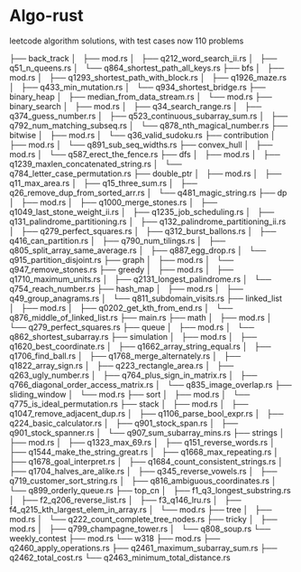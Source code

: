 # Algo-rust
 
leetcode algorithm solutions, with test cases
now 110 problems

├── back_track
│   ├── mod.rs
│   ├── q212_word_search_ii.rs
│   ├── q51_n_queens.rs
│   └── q864_shortest_path_all_keys.rs
├── bfs
│   ├── mod.rs
│   ├── q1293_shortest_path_with_block.rs
│   ├── q1926_maze.rs
│   ├── q433_min_mutation.rs
│   └── q934_shortest_bridge.rs
├── binary_heap
│   ├── median_from_data_stream.rs
│   └── mod.rs
├── binary_search
│   ├── mod.rs
│   ├── q34_search_range.rs
│   ├── q374_guess_number.rs
│   ├── q523_continuous_subarray_sum.rs
│   ├── q792_num_matching_subseq.rs
│   └── q878_nth_magical_number.rs
├── bitwise
│   ├── mod.rs
│   └── q36_valid_sudoku.rs
├── contribution
│   ├── mod.rs
│   └── q891_sub_seq_widths.rs
├── convex_hull
│   ├── mod.rs
│   └── q587_erect_the_fence.rs
├── dfs
│   ├── mod.rs
│   ├── q1239_maxlen_concatenated_string.rs
│   └── q784_letter_case_permutation.rs
├── double_ptr
│   ├── mod.rs
│   ├── q11_max_area.rs
│   ├── q15_three_sum.rs
│   ├── q26_remove_dup_from_sorted_arr.rs
│   └── q481_magic_string.rs
├── dp
│   ├── mod.rs
│   ├── q1000_merge_stones.rs
│   ├── q1049_last_stone_weight_ii.rs
│   ├── q1235_job_scheduling.rs
│   ├── q131_palindrome_partitioning.rs
│   ├── q132_palindrome_partitioning_ii.rs
│   ├── q279_perfect_squares.rs
│   ├── q312_burst_ballons.rs
│   ├── q416_can_partition.rs
│   ├── q790_num_tilings.rs
│   ├── q805_split_array_same_average.rs
│   ├── q887_egg_drop.rs
│   └── q915_partition_disjoint.rs
├── graph
│   ├── mod.rs
│   └── q947_remove_stones.rs
├── greedy
│   ├── mod.rs
│   ├── q1710_maximum_units.rs
│   ├── q2131_longest_palindrome.rs
│   └── q754_reach_number.rs
├── hash_map
│   ├── mod.rs
│   ├── q49_group_anagrams.rs
│   └── q811_subdomain_visits.rs
├── linked_list
│   ├── mod.rs
│   ├── q0202_get_kth_from_end.rs
│   └── q876_middle_of_linked_list.rs
├── main.rs
├── math
│   ├── mod.rs
│   └── q279_perfect_squares.rs
├── queue
│   ├── mod.rs
│   └── q862_shortest_subarray.rs
├── simulation
│   ├── mod.rs
│   ├── q1620_best_coordinate.rs
│   ├── q1662_array_string_equal.rs
│   ├── q1706_find_ball.rs
│   ├── q1768_merge_alternately.rs
│   ├── q1822_array_sign.rs
│   ├── q223_rectangle_area.rs
│   ├── q263_ugly_number.rs
│   ├── q764_plus_sign_in_matrix.rs
│   ├── q766_diagonal_order_access_matrix.rs
│   └── q835_image_overlap.rs
├── sliding_window
│   └── mod.rs
├── sort
│   ├── mod.rs
│   └── q775_is_ideal_permutation.rs
├── stack
│   ├── mod.rs
│   ├── q1047_remove_adjacent_dup.rs
│   ├── q1106_parse_bool_expr.rs
│   ├── q224_basic_calculator.rs
│   ├── q901_stock_span.rs
│   ├── q901_stock_spanner.rs
│   └── q907_sum_subarray_mins.rs
├── strings
│   ├── mod.rs
│   ├── q1323_max_69.rs
│   ├── q151_reverse_words.rs
│   ├── q1544_make_the_string_great.rs
│   ├── q1668_max_repeating.rs
│   ├── q1678_goal_interpret.rs
│   ├── q1684_count_consistent_strings.rs
│   ├── q1704_halves_are_alike.rs
│   ├── q345_reverse_vowels.rs
│   ├── q719_customer_sort_string.rs
│   ├── q816_ambiguous_coordinates.rs
│   └── q899_orderly_queue.rs
├── top_cn
│   ├── f1_q3_longest_substring.rs
│   ├── f2_q206_reverse_list.rs
│   ├── f3_q146_lru.rs
│   ├── f4_q215_kth_largest_elem_in_array.rs
│   └── mod.rs
├── tree
│   ├── mod.rs
│   └── q222_count_complete_tree_nodes.rs
├── tricky
│   ├── mod.rs
│   ├── q799_champagne_tower.rs
│   └── q808_soup.rs
└── weekly_contest
    ├── mod.rs
    └── w318
        ├── mod.rs
        ├── q2460_apply_operations.rs
        ├── q2461_maximum_subarray_sum.rs
        ├── q2462_total_cost.rs
        └── q2463_minimum_total_distance.rs
